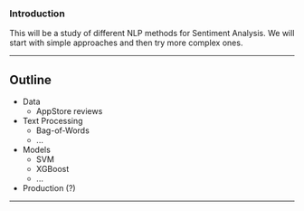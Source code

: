 
### Introduction 

This will be a study of different NLP methods for Sentiment Analysis. We will start with simple approaches and then try more complex ones.

---
## Outline

- Data
	- AppStore reviews
- Text Processing
	- Bag-of-Words
	- ...
- Models
	- SVM
	- XGBoost
	- ...
- Production (?)

---

